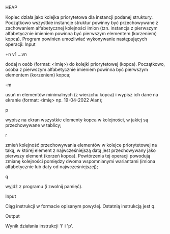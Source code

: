 HEAP

Kopiec działa jako kolejka priorytetowa dla instancji podanej struktury. Początkowo wszystkie instancje struktur powinny być przechowywane z zachowaniem alfabetycznej kolejności imion (tzn. instancja z pierwszym alfabetycznie imieniem powinna być pierwszym elementem (korzeniem) kopca). Program powinien umożliwiać wykonywanie następujących operacji:
Input 

+n v1 ...vn
  
dodaj n osób (format: <data> <imię>) do kolejki priorytetowej (kopca). Początkowo, osoba z pierwszym alfabetycznie imieniem powinna być pierwszym elementem (korzeniem) kopca;

-m
  
usuń m elementów minimalnych (z wierzchu kopca) i wypisz ich dane na ekranie (format: <data> <imię> np. 19-04-2022 Alan);

p

wypisz na ekran wszystkie elementy kopca w kolejności, w jakiej są przechowywane w tablicy;

r

zmień kolejność przechowywania elementów w kolejce priorytetowej na taką, w której element z najwcześniejszą datą jest przechowywany jako pierwszy element (korzeń kopca). Powtórzenia tej operacji powodują zmianę kolejności pomiędzy dwoma wspomnianymi wariantami (imiona alfabetycznie lub daty od najwcześniejszej);

q

wyjdź z programu (i zwolnij pamięć).

Input

Ciąg instrukcji w formacie opisanym powyżej. Ostatnią instrukcją jest q.

Output

Wynik działania instrukcji 'i' i 'p'.
